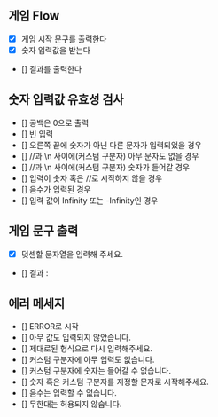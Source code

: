 ## 게임 Flow

- [x] 게임 시작 문구를 출력한다
- [x] 숫자 입력값을 받는다
- [] 결과를 출력한다

## 숫자 입력값 유효성 검사

- [] 공백은 0으로 출력
- [] 빈 입력
- [] 오른쪽 끝에 숫자가 아닌 다른 문자가 입력되었을 경우
- [] //과 \n 사이에(커스텀 구분자) 아무 문자도 없을 경우
- [] //과 \n 사이에(커스텀 구분자) 숫자가 들어갈 경우
- [] 입력이 숫자 혹은 //로 시작하지 않을 경우
- [] 음수가 입력된 경우
- [] 입력 값이 Infinity 또는 -Infinity인 경우

## 게임 문구 출력

- [x] 덧셈할 문자열을 입력해 주세요.
- [] 결과 :

## 에러 메세지

- [] ERROR로 시작
- [] 아무 값도 입력되지 않았습니다.
- [] 제대로된 형식으로 다시 입력해주세요.
- [] 커스텀 구분자에 아무 입력도 없습니다.
- [] 커스텀 구분자에 숫자는 들어갈 수 없습니다.
- [] 숫자 혹은 커스텀 구분자를 지정할 문자로 시작해주세요.
- [] 음수는 입력할 수 없습니다.
- [] 무한대는 허용되지 않습니다.
